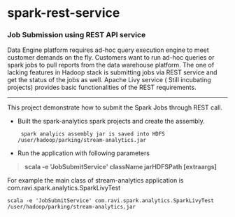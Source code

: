 # spark-rest-service
### Job Submission using REST API service

Data Engine platform requires ad-hoc query execution engine to meet customer demands on the fly. Customers want to run ad-hoc queries or spark jobs to pull reports from the data warehouse platform. The one of lacking features in Hadoop stack is submitting jobs via REST service and get the status of the jobs as well. Apache Livy service ( Still incubating projects) provides basic functionalities of the REST requirements.

---

This project demonstrate how to submit the Spark Jobs through REST call.

- Built the spark-analytics spark projects and create the assembly.

       spark analyics assembly jar is saved into HDFS /user/hadoop/parking/stream-analytics.jar

- Run the application with following parameters

>  **scala -e 'JobSubmitService' className jarHDFSPath [extraargs]**

For example the main class of stream-analytics application is com.ravi.spark.analytics.SparkLivyTest

    scala -e 'JobSubmitService' com.ravi.spark.analytics.SparkLivyTest /user/hadoop/parking/stream-analytics.jar
